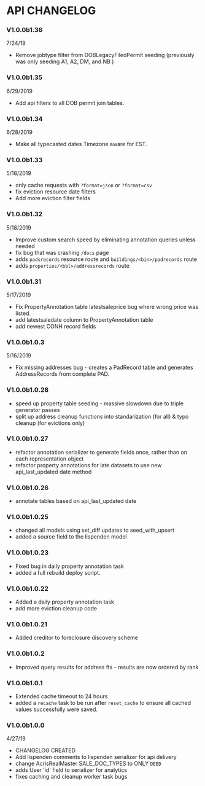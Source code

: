 # API CHANGELOG

### V1.0.0b1.36
7/24/19
- Remove jobtype filter from DOBLegacyFiledPermit seeding (previously was only seeding A1, A2, DM, and NB )

### V1.0.0b1.35
6/29/2019
- Add api filters to all DOB permit join tables.

### V1.0.0b1.34
6/28/2019
- Make all typecasted dates Timezone aware for EST.

### V1.0.0b1.33
5/18/2019
- only cache requests with `?format=json` or `?format=csv`
- fix eviction resource date filters
- Add more eviction filter fields

### V1.0.0b1.32
5/18/2019
- Improve custom search speed by eliminating annotation queries unless needed
- fix bug that was crashing `/docs` page
- adds `padsrecords` resource route and `buildings/<bin>/padrecords` route
- adds `properties/<bbl>/addressrecords` route

### V1.0.0b1.31
5/17/2019
- Fix PropertyAnnotation table latestsaleprice bug where wrong price was listed.
- add latestsaledate column to PropertyAnnotation table
- add newest CONH record fields

### V1.0.0b1.0.3
5/16/2019
- Fix missing addresses bug - creates a PadRecord table and generates AddressRecords from complete PAD.

### V1.0.0b1.0.28
- speed up property table seeding - massive slowdown due to triple generator passes
- split up address cleanup functions into standarization (for all) & typo cleanup (for evictions only)

### V1.0.0b1.0.27
- refactor annotation serializer to generate fields once, rather than on each representation object
- refactor property annotations for late datasets to use new api_last_updated date method

### V1.0.0b1.0.26
- annotate tables based on api_last_updated date

### V1.0.0b1.0.25
- changed all models using set_diff updates to seed_with_upsert
- added a source field to the lispenden model

### V1.0.0b1.0.23
- Fixed bug in daily property annotation task
- added a full rebuild deploy script.


### V1.0.0b1.0.22
- Added a daily property annotation task
- add more eviction cleanup code

### V1.0.0b1.0.21
- Added creditor to foreclosure discovery scheme

### V1.0.0b1.0.2
- Improved query results for address fts - results are now ordered by rank

### V1.0.0b1.0.1
- Extended cache timeout to 24 hours
- added a `recache` task to be run after `reset_cache` to ensure all cached values successfully were saved.

### V1.0.0b1.0.0
4/27/19
- CHANGELOG CREATED
- Add lispenden comments to lispenden serializer for api delivery
- change AcrisRealMaster SALE_DOC_TYPES to ONLY `DEED`
- adds User 'id' field to serializer for analytics
- fixes caching and cleanup worker task bugs
